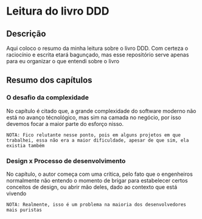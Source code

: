 # Leitura do livro DDD

## Descrição
Aqui coloco o resumo da minha leitura sobre o livro DDD. 
Com certeza o raciocínio e escrita etará bagunçado, mas esse repositório serve apenas para eu organizar o que entendi sobre o livro

## Resumo dos capítulos

### O desafio da complexidade

No capítulo é citado que, a grande complexidade do software moderno não está no avanço técnológico, mas sim na camada no negócio, por isso devemos focar a maior parte do esforço nisso.

``NOTA: Fico relutante nesse ponto, pois em alguns projetos em que trabalhei, essa não era a maior dificuldade, apesar de que sim, ela existia também``

###  Design x Processo de desenvolvimento

No capítulo, o autor começa com uma crítica, pelo fato que o engenheiros normalmente não entendo o momento de brigar para estabelecer certos conceitos de design, ou abrir mão deles, dado ao contexto que está vivendo

``NOTA: Realmente, isso é um problema na maioria dos desenvolvedores mais puristas``
